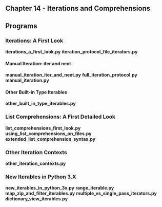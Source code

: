 ## Chapter 14 - Iterations and Comprehensions

## Programs

### Iterations: A First Look
**iterations_a_first_look.py**
**iteration_protocol_file_iterators.py** 

#### Manual Iteration: iter and next
**manual_iteration_iter_and_next.py**
**full_iteration_protocol.py** 
**manual_iteration.py**

#### Other Built-in Type Iterables
**other_built_in_type_iterables.py**

### List Comprehensions: A First Detailed Look
**list_comprehensions_first_look.py** 
**using_list_comprehensions_on_files.py** 
**extended_list_comprehension_syntax.py**

### Other Iteration Contexts
**other_iteration_contexts.py**

### New Iterables in Python 3.X
**new_iterables_in_python_3x.py**
**range_iterable.py** 
**map_zip_and_filter_iterables.py** 
**multiple_vs_single_pass_iterators.py**
**dictionary_view_iterables.py** 

